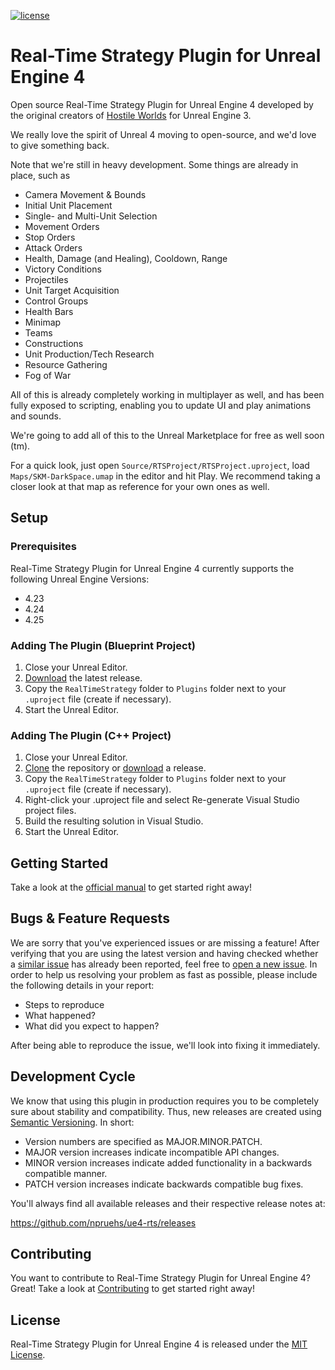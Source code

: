 [![license](https://img.shields.io/github/license/npruehs/ue4-rts.svg?maxAge=2592000)](https://github.com/npruehs/ue4-rts/blob/develop/LICENSE)

# Real-Time Strategy Plugin for Unreal Engine 4

Open source Real-Time Strategy Plugin for Unreal Engine 4 developed by the original creators of [Hostile Worlds](http://www.indiedb.com/games/hostile-worlds/) for Unreal Engine 3.

We really love the spirit of Unreal 4 moving to open-source, and we'd love to give something back.

Note that we're still in heavy development. Some things are already in place, such as

* Camera Movement & Bounds
* Initial Unit Placement
* Single- and Multi-Unit Selection
* Movement Orders
* Stop Orders
* Attack Orders
* Health, Damage (and Healing), Cooldown, Range
* Victory Conditions
* Projectiles
* Unit Target Acquisition
* Control Groups
* Health Bars
* Minimap
* Teams
* Constructions
* Unit Production/Tech Research
* Resource Gathering
* Fog of War

All of this is already completely working in multiplayer as well, and has been fully exposed to scripting, enabling you to update UI and play animations and sounds.

We're going to add all of this to the Unreal Marketplace for free as well soon (tm).

For a quick look, just open `Source/RTSProject/RTSProject.uproject`,  load `Maps/SKM-DarkSpace.umap` in the editor and hit Play. We recommend taking a closer look at that map as reference for your own ones as well.


## Setup

### Prerequisites

Real-Time Strategy Plugin for Unreal Engine 4 currently supports the following Unreal Engine Versions:

* 4.23
* 4.24
* 4.25

### Adding The Plugin (Blueprint Project)

1. Close your Unreal Editor.
1. [Download](https://github.com/npruehs/ue4-rts/releases) the latest release.
1. Copy the `RealTimeStrategy` folder to `Plugins` folder next to your `.uproject` file (create if necessary).
1. Start the Unreal Editor.

### Adding The Plugin (C++ Project)

1. Close your Unreal Editor.
1. [Clone](https://github.com/npruehs/ue4-rts) the repository or [download](https://github.com/npruehs/ue4-rts/releases) a release.
1. Copy the `RealTimeStrategy` folder to `Plugins` folder next to your `.uproject` file (create if necessary).
1. Right-click your .uproject file and select Re-generate Visual Studio project files.
1. Build the resulting solution in Visual Studio.
1. Start the Unreal Editor.


## Getting Started

Take a look at the [official manual](Documents/Manual/Manual.md) to get started right away!


## Bugs & Feature Requests

We are sorry that you've experienced issues or are missing a feature! After verifying that you are using the latest version and having checked whether a [similar issue](https://github.com/npruehs/ue4-rts/issues) has already been reported, feel free to [open a new issue](https://github.com/npruehs/ue4-rts/issues/new). In order to help us resolving your problem as fast as possible, please include the following details in your report:

* Steps to reproduce
* What happened?
* What did you expect to happen?

After being able to reproduce the issue, we'll look into fixing it immediately.


## Development Cycle

We know that using this plugin in production requires you to be completely sure about stability and compatibility. Thus, new releases are created using [Semantic Versioning](http://semver.org/). In short:

* Version numbers are specified as MAJOR.MINOR.PATCH.
* MAJOR version increases indicate incompatible API changes.
* MINOR version increases indicate added functionality in a backwards compatible manner.
* PATCH version increases indicate backwards compatible bug fixes.

You'll always find all available releases and their respective release notes at:

https://github.com/npruehs/ue4-rts/releases


## Contributing

You want to contribute to  Real-Time Strategy Plugin for Unreal Engine 4? Great! Take a look at [Contributing](CONTRIBUTING.md) to get started right away!


## License

Real-Time Strategy Plugin for Unreal Engine 4 is released under the [MIT License](https://github.com/npruehs/ue4-rts/blob/develop/LICENSE).
